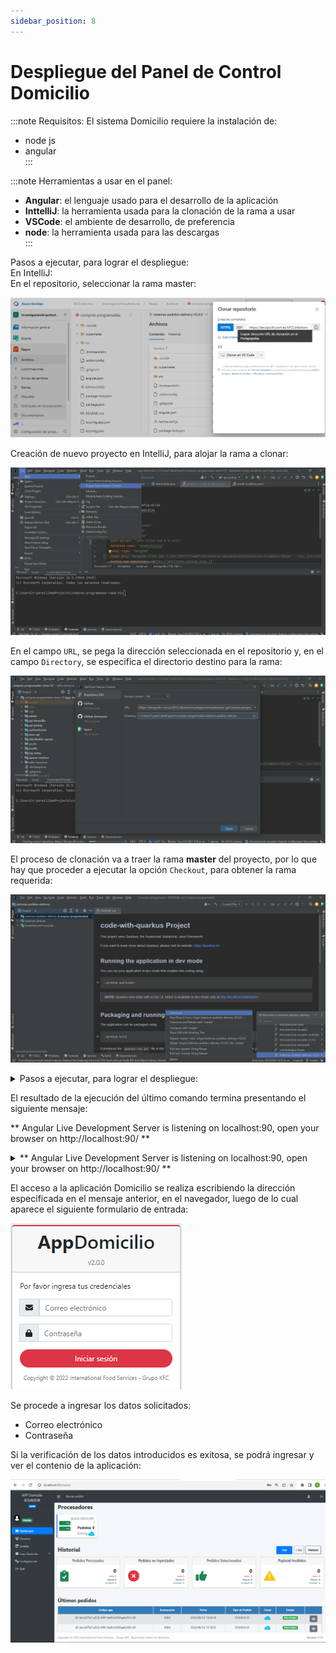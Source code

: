 ```yaml
---
sidebar_position: 8
---  
```


# Despliegue del Panel de Control Domicilio  
:::note Requisitos: 
El sistema Domicilio requiere la instalación de:   
- node js  
- angular  
:::

:::note Herramientas a usar en el panel:  

- **Angular**: el lenguaje usado para el desarrollo  de la aplicación  
- **InttelliJ**: la herramienta usada para la clonación de la rama a usar  
- **VSCode**:  el ambiente de desarrollo, de preferencia  
- **node**: la herramienta usada para las descargas  
:::

Pasos a ejecutar, para lograr el despliegue:  
En IntelliJ:  
En el repositorio, seleccionar la rama master:  

![Clonacion-de-rama-repositorio](/img/Clonacion-de-rama-repositorio.png)  

Creación de nuevo proyecto en IntelliJ, para alojar la rama a clonar:  

![Clonacion-de-rama-repositorio](/img/Nuevo-Proyecto-IntelliJ.png)  

En el campo `URL`, se pega la dirección seleccionada en el repositorio y, en el campo `Directory`, se especifica el directorio destino para la rama:  

![Dirección-URL-especificación-destino](/img/Pegado-dirección-URL-especificación-directorio-destino.png)  

El proceso de clonación va a traer la rama **master** del proyecto, por lo que hay que proceder a ejecutar la opción `Checkout`, para obtener la rama requerida:  

![Git-branch-Especificacion-de-rama-y-Checkout](/img/Git-branch-Especificacion-de-rama-y-Checkout.png)  

<details>
<summary>Pasos a ejecutar, para lograr el despliegue:</summary>
<details>
  <summary>En IntelliJ:</summary>
  Clonar la rama master 
  ![Clonacion-de-rama-repositorio](/img/Clonacion-de-rama-repositorio.png) 
  <p>Efectuada la clonación, se especifica la rama del proyecto con la que se va a trabajar, a través de la opción Checkout.</p>
</details>

<details>
  <summary>En VS Code:</summary>
  <p>Ubicación de la carpeta que contiene el proyecto</p> 
  <p>En la opción Terminal, ejecutar los siguientes comandos: </p> 
  <p>npm install --force  </p>
  <p>npm run start  </p>
</details>
</details>

El resultado de la ejecución del último comando termina presentando el siguiente mensaje:  


** Angular Live Development Server is listening on localhost:90, open your browser on http://localhost:90/ **  

<details>
  <summary>** Angular Live Development Server is listening on localhost:90, open your browser on http://localhost:90/ **</summary>


```js
> kfc-domicilio@0.0.0 start
> ng serve --port 90

⠹ Generating browser application bundles (phase: setup)...Processing legacy "View Engine" libraries:
- @swimlane/ngx-datatable [es2015/esm2015] (git+https://github.com/swimlane/ngx-datatable.git)
Encourage the library authors to publish an Ivy distribution.
✔ Browser application bundle generation complete.

Initial Chunk Files                               | Names                              |  Raw Size
vendor.js                                         | vendor                             |   3.35 MB |
scripts.js                                        | scripts                            |   2.35 MB |
styles.css, styles.js                             | styles                             |   2.13 MB |
polyfills.js                                      | polyfills                          | 319.83 kB |
main.js                                           | main                               |  21.49 kB |
runtime.js                                        | runtime                            |  14.60 kB |

                                                  | Initial Total                      |   8.18 MB

Lazy Chunk Files                                  | Names                              |  Raw Size
src_app_kfc-domicilio_kfc-domicilio_module_ts.js  | kfc-domicilio-kfc-domicilio-module |   3.72 MB |
node_modules_highlight_js_es_core_js.js           | highlight-js-lib-core              |  74.90 kB |
node_modules_highlight_js_es_languages_json_js.js | highlight-js-lib-languages-json    |   1.91 kB |

Build at: 2023-06-07T19:56:45.285Z - Hash: f2a2273b79b847b9 - Time: 44195ms

./node_modules/admin-lte/dist/css/adminlte.min.css.webpack[javascript/auto]!=!./node_modules/css-loader/dist/cjs.js??ruleSet[1].rules[5].rules[0].oneOf[0].use[1]!./node_modules/postcss-loader/dist/cjs.js??ruleSet[1].rules[5].rules[0].oneOf[0].use[2]!./node_modules/admin-lte/dist/css/adminlte.min.css - Warning: Module Warning (from ./node_modules/postcss-loader/dist/cjs.js):
Warning

(11:62244) autoprefixer: Replace color-adjust to print-color-adjust. The color-adjust shorthand is currently deprecated.


** Angular Live Development Server is listening on localhost:90, open your browser on http://localhost:90/ **


√ Compiled successfully.
✔ Browser application bundle generation complete  
```  

</details>  

El acceso a la aplicación Domicilio se realiza escribiendo la dirección especificada en el mensaje anterior, en el navegador, luego de lo cual aparece el siguiente formulario de entrada:  

![Front-end-Ingreso](/img/Domicilio-Front-end-Ingreso.png)  


Se procede a ingresar los datos solicitados:  
- Correo electrónico  
- Contraseña  

Si la verificación de los datos introducidos es exitosa, se podrá ingresar y ver el contenio de la aplicación:  

![App-Domicilio-Panel](/img/App-Domicilio-Panel.png)  

